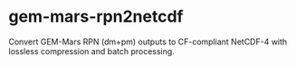 # gem-mars-rpn2netcdf
Convert GEM-Mars RPN (dm+pm) outputs to CF-compliant NetCDF-4 with lossless compression and batch processing.
